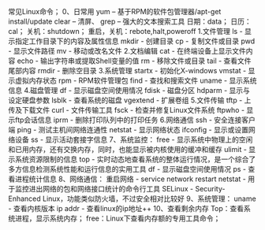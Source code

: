 常见Linux命令；
    0、日常用
        yum – 基于RPM的软件包管理器/apt-get install/update
        clear – 清屏、
        grep – 强大的文本搜索工具
        日期：data；
        日历：cal；
        关机：shutdown；
        重启，关机：rebote,halt,poweroff
    1.文件管理
        ls - 显示指定工作目录下的内容及属性信息
        mkdir - 创建目录
        cp - 复制文件或目录
        pwd - 显示文件路径
        mv - 移动或改名文件
    2.文档编辑
        cat - 在终端设备上显示文件内容
        echo - 输出字符串或提取Shell变量的值
        rm - 移除文件或目录
        tail - 查看文件尾部内容
        rmdir - 删除空目录
    3.系统管理
        startx - 初始化X-windows
        vmstat - 显示虚拟内存状态
        rpm - RPM软件管理包
        find - 查找和搜索文件
        uname - 显示系统信息
    4.磁盘管理
        df - 显示磁盘空间使用情况
        fdisk - 磁盘分区
        hdparm - 显示与设定硬盘参数
        lsblk - 查看系统的磁盘
        vgextend - 扩展卷组
    5.文件传输
        tftp - 上传及下载文件
        curl - 文件传输工具
        fsck - 检查并修复Linux文件系统
        ftpwho - 显示ftp会话信息
        iprm - 删除打印队列中的打印任务
    6.网络通信
        ssh - 安全连接客户端
        ping - 测试主机间网络连通性
        netstat - 显示网络状态
        ifconfig - 显示或设置网络设备
        ss - 显示活动套接字信息
    7、系统监控：
        free - 显示系统中物理上的空闲和已用内存，还有交换内存，同时，也能显示被内核使用的缓冲和缓存
        ulimit - 显示系统资源限制的信息
        top - 实时动态地查看系统的整体运行情况，是一个综合了多方信息检测系统性能和运行信息的实用工具
        df - 显示磁盘空间使用情况
        ps - 查看进程统计信息
    8、网络通信：
        重启网络 - service network restart
        netstat - 用于监控进出网络的包和网络接口统计的命令行工具 
        SELinux - Security-Enhanced Linux，功能类似防火墙，不过安全相对比较好
    9、系统管理：
        uname - 查看内核版本
        ip addr - 查看linux的ip地址++
    10、查看剩余内存
        Top：查看系统进程，显示系统内存；
        free：Linux下查看内存额的专用工具命令； 